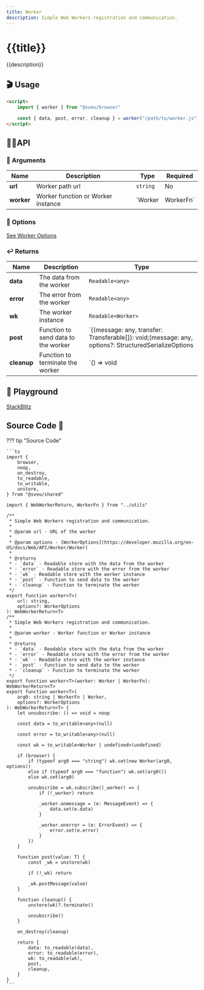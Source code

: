 ```yaml
---
title: Worker
description: Simple Web Workers registration and communication.
---
```


# {{title}}

{{description}}

## 🎬 Usage

```html
<script>
    import { worker } from "@sveu/browser"

    const { data, post, error, cleanup } = worker("/path/to/worker.js")
</script>
```

## 👩‍💻API

### 👻 Arguments

| Name            | Description              | Type                              | Required |
| --------------- | -----------------------  | --------------------------------- | -------- |
| **url**         | Worker path url          | `string`                          | No       |
| **worker**      | Worker function or Worker instance | `Worker | WorkerFn`     | No       |

### 🙈 Options

[See Worker Options](https://developer.mozilla.org/en-US/docs/Web/API/Worker/Worker)

### ↩️ Returns

| Name        | Description                          | Type                                  |
| ----------- | ------------------------------------ | ------------------------------------- |
| **data**    | The data from the worker             | `Readable<any>`                       |
| **error**   | The error from the worker            | `Readable<any>`                       |
| **wk**      | The worker instance                  | `Readable<Worker>`                    |
| **post**     | Function to send data to the worker | `{(message: any, transfer: Transferable[]): void;(message: any, options?: StructuredSerializeOptions | undefined): void;}`                    |
| **cleanup**  | Function to terminate the worker     | `() => void                          |

## 🧪 Playground

[StackBlitz](https://stackblitz.com/edit/github-8gcpfy?file=src%2Froutes%2Fbrowser%2Fworker%2Feg1.svelte)

## Source Code 👀

??? tip "Source Code"

    ```ts
    import {
        browser,
        noop,
        on_destroy,
        to_readable,
        to_writable,
        unstore,
    } from "@sveu/shared"

    import { WebWorkerReturn, WorkerFn } from "../utils"

    /**
     * Simple Web Workers registration and communication.
     *
     * @param url - URL of the worker
     *
     * @param options - [WorkerOptions](https://developer.mozilla.org/en-US/docs/Web/API/Worker/Worker)
     *
     * @returns
     * - `data` - Readable store with the data from the worker
     * - `error` - Readable store with the error from the worker
     * - `wk` - Readable store with the worker instance
     * - `post` - Function to send data to the worker
     * - `cleanup` - Function to terminate the worker
     */
    export function worker<T>(
        url: string,
        options?: WorkerOptions
    ): WebWorkerReturn<T>
    /**
     * Simple Web Workers registration and communication.
     *
     * @param worker - Worker function or Worker instance
     *
     * @returns
     * - `data` - Readable store with the data from the worker
     * - `error` - Readable store with the error from the worker
     * - `wk` - Readable store with the worker instance
     * - `post` - Function to send data to the worker
     * - `cleanup` - Function to terminate the worker
     */
    export function worker<T>(worker: Worker | WorkerFn): WebWorkerReturn<T>
    export function worker<T>(
        arg0: string | WorkerFn | Worker,
        options?: WorkerOptions
    ): WebWorkerReturn<T> {
        let unsubscribe: () => void = noop

        const data = to_writable<any>(null)

        const error = to_writable<any>(null)

        const wk = to_writable<Worker | undefined>(undefined)

        if (browser) {
            if (typeof arg0 === "string") wk.set(new Worker(arg0, options))
            else if (typeof arg0 === "function") wk.set(arg0())
            else wk.set(arg0)

            unsubscribe = wk.subscribe((_worker) => {
                if (!_worker) return

                _worker.onmessage = (e: MessageEvent) => {
                    data.set(e.data)
                }

                _worker.onerror = (e: ErrorEvent) => {
                    error.set(e.error)
                }
            })
        }

        function post(value: T) {
            const _wk = unstore(wk)

            if (!_wk) return

            _wk.postMessage(value)
        }

        function cleanup() {
            unstore(wk)?.terminate()

            unsubscribe()
        }

        on_destroy(cleanup)

        return {
            data: to_readable(data),
            error: to_readable(error),
            wk: to_readable(wk),
            post,
            cleanup,
        }
    }
    ```

